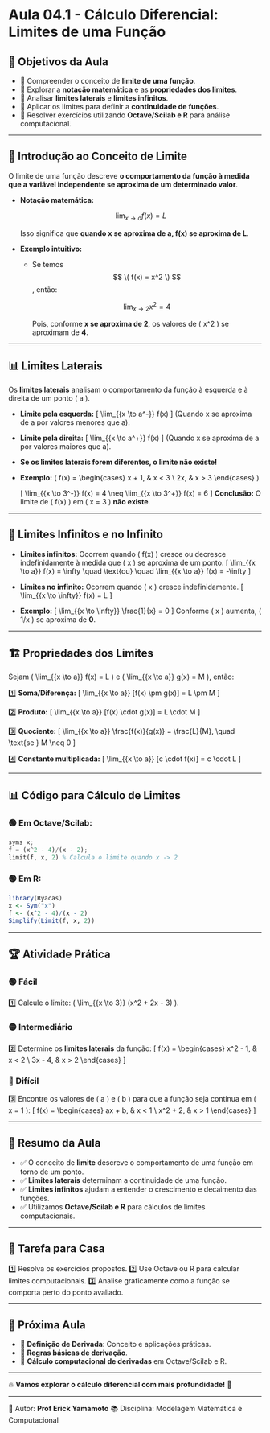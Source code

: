 # Aula 04.1 - Cálculo Diferencial: Limites de uma Função

## 🎯 Objetivos da Aula
- 📌 Compreender o conceito de **limite de uma função**.
- 📌 Explorar a **notação matemática** e as **propriedades dos limites**.
- 📌 Analisar **limites laterais** e **limites infinitos**.
- 📌 Aplicar os limites para definir a **continuidade de funções**.
- 📌 Resolver exercícios utilizando **Octave/Scilab e R** para análise computacional.

---

## 📌 Introdução ao Conceito de Limite

O limite de uma função descreve **o comportamento da função à medida que a variável independente se aproxima de um determinado valor**.

- **Notação matemática:**
  
  $$\lim_{{x \to a}} f(x) = L$$
  
  Isso significa que **quando x se aproxima de a, f(x) se aproxima de L**.

- **Exemplo intuitivo:**
  - Se temos $$ \( f(x) = x^2 \) $$, então:
    
    $$ \lim_{{x \to 2}} x^2 = 4 $$
    
    Pois, conforme **x se aproxima de 2**, os valores de \( x^2 \) se aproximam de **4**.

---

## 📊 Limites Laterais
Os **limites laterais** analisam o comportamento da função à esquerda e à direita de um ponto \( a \).

- **Limite pela esquerda:**
  \[
  \lim_{{x \to a^-}} f(x)
  \]
  (Quando x se aproxima de a por valores menores que a).

- **Limite pela direita:**
  \[
  \lim_{{x \to a^+}} f(x)
  \]
  (Quando x se aproxima de a por valores maiores que a).

- **Se os limites laterais forem diferentes, o limite não existe!**

- **Exemplo:**
  \(
  f(x) = \begin{cases}
  x + 1, & x < 3 \\
  2x, & x > 3
  \end{cases}
  \)

  \[
  \lim_{{x \to 3^-}} f(x) = 4 \neq \lim_{{x \to 3^+}} f(x) = 6
  \]
  **Conclusão:** O limite de \( f(x) \) em \( x = 3 \) **não existe**.

---

## 🔄 Limites Infinitos e no Infinito

- **Limites infinitos:** Ocorrem quando \( f(x) \) cresce ou decresce indefinidamente à medida que \( x \) se aproxima de um ponto.
  \[
  \lim_{{x \to a}} f(x) = \infty \quad \text{ou} \quad \lim_{{x \to a}} f(x) = -\infty
  \]

- **Limites no infinito:** Ocorrem quando \( x \) cresce indefinidamente.
  \[
  \lim_{{x \to \infty}} f(x) = L
  \]

- **Exemplo:**
  \[
  \lim_{{x \to \infty}} \frac{1}{x} = 0
  \]
  Conforme \( x \) aumenta, \( 1/x \) se aproxima de **0**.

---

## 🏗️ Propriedades dos Limites

Sejam \( \lim_{{x \to a}} f(x) = L \) e \( \lim_{{x \to a}} g(x) = M \), então:

1️⃣ **Soma/Diferença:**
   \[
   \lim_{{x \to a}} [f(x) \pm g(x)] = L \pm M
   \]

2️⃣ **Produto:**
   \[
   \lim_{{x \to a}} [f(x) \cdot g(x)] = L \cdot M
   \]

3️⃣ **Quociente:**
   \[
   \lim_{{x \to a}} \frac{f(x)}{g(x)} = \frac{L}{M}, \quad \text{se } M \neq 0
   \]

4️⃣ **Constante multiplicada:**
   \[
   \lim_{{x \to a}} [c \cdot f(x)] = c \cdot L
   \]

---

## 📊 Código para Cálculo de Limites
### 🟢 **Em Octave/Scilab**:
```octave
syms x;
f = (x^2 - 4)/(x - 2);
limit(f, x, 2) % Calcula o limite quando x -> 2
```

### 🟢 **Em R**:
```r
library(Ryacas)
x <- Sym("x")
f <- (x^2 - 4)/(x - 2)
Simplify(Limit(f, x, 2))
```

---

## 🏆 Atividade Prática
### 🟢 Fácil
1️⃣ Calcule o limite: \( \lim_{{x \to 3}} (x^2 + 2x - 3) \).

### 🟡 Intermediário
2️⃣ Determine os **limites laterais** da função:
   \[
   f(x) = \begin{cases}
   x^2 - 1, & x < 2 \\
   3x - 4, & x > 2
   \end{cases}
   \]

### 🔴 Difícil
3️⃣ Encontre os valores de \( a \) e \( b \) para que a função seja contínua em \( x = 1 \):
   \[
   f(x) = \begin{cases}
   ax + b, & x < 1 \\
   x^2 + 2, & x > 1
   \end{cases}
   \]

---

## 📌 Resumo da Aula
- ✅ O conceito de **limite** descreve o comportamento de uma função em torno de um ponto.
- ✅ **Limites laterais** determinam a continuidade de uma função.
- ✅ **Limites infinitos** ajudam a entender o crescimento e decaimento das funções.
- ✅ Utilizamos **Octave/Scilab e R** para cálculos de limites computacionais.

---

## 📌 Tarefa para Casa
1️⃣ Resolva os exercícios propostos.
2️⃣ Use Octave ou R para calcular limites computacionais.
3️⃣ Analise graficamente como a função se comporta perto do ponto avaliado.

---

## 🎯 Próxima Aula
- 📌 **Definição de Derivada**: Conceito e aplicações práticas.
- 📌 **Regras básicas de derivação**.
- 📌 **Cálculo computacional de derivadas** em Octave/Scilab e R.

---

🔥 **Vamos explorar o cálculo diferencial com mais profundidade!** 🚀

---

📅 Autor: **Prof Erick Yamamoto**
📚 Disciplina: Modelagem Matemática e Computacional


